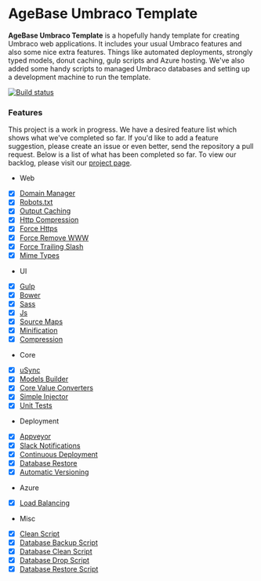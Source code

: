 # AgeBase Umbraco Template

**AgeBase Umbraco Template** is a hopefully handy template for creating Umbraco web applications. It includes your usual Umbraco features and also some nice extra features. Things like automated deployments, strongly typed models, donut caching, gulp scripts and Azure hosting. We've also added some handy scripts to managed Umbraco databases and setting up a development machine to run the template.

[![Build status](https://ci.appveyor.com/api/projects/status/xu7qpbvmvlimlaew/branch/master?svg=true)](https://ci.appveyor.com/project/AgeBase/umbraco-template/branch/master)

### Features

This project is a work in progress. We have a desired feature list which shows what we've completed so far. If you'd like to add a feature suggestion, please create an issue or even better, send the repository a pull request. Below is a list of what has been completed so far. To view our backlog, please visit our [project page](../../projects/1).

- Web
 - [x] [Domain Manager](src/AgeBaseTemplate/app_plugins/AgeBase.DomainManager)
 - [x] [Robots.txt](src/AgeBaseTemplate/robots.txt)
 - [x] [Output Caching](src/AgeBaseTemplate/web.config#L82)
 - [x] [Http Compression](src/AgeBaseTemplate/web.config#L358)
 - [x] [Force Https](src/AgeBaseTemplate/web.config#L385)
 - [x] [Force Remove WWW](src/AgeBaseTemplate/web.config#L392)
 - [x] [Force Trailing Slash](src/AgeBaseTemplate/web.config#L399)
 - [x] [Mime Types](src/AgeBaseTemplate/web.config#L309)
- UI
 - [x] [Gulp](src/AgeBaseTemplate.UI/gulpfile.js)
 - [x] [Bower](src/AgeBaseTemplate.UI/bower.json)
 - [x] [Sass](src/AgeBaseTemplate.UI/sass)
 - [x] [Js](src/AgeBaseTemplate.UI/js)
 - [x] [Source Maps](src/AgeBaseTemplate.UI/gulpfile.js#L21)
 - [x] [Minification](src/AgeBaseTemplate.UI/gulpfile.js#L37)
 - [x] [Compression](src/AgeBaseTemplate.UI/gulpfile.js#L42)
- Core
 - [x] [uSync](src/AgeBaseTemplate/usync/data)
 - [x] [Models Builder](src/AgeBaseTemplate.Core/ContentTypes)
 - [x] [Core Value Converters](src/AgeBaseTemplate.Core/packages.config#L35)
 - [x] [Simple Injector](src/AgeBaseTemplate.Core/Global/GlobalApplication.cs#L25)
 - [x] [Unit Tests](tests/AgeBaseTemplate.Core.Tests)
- Deployment
 - [x] [Appveyor](appveyor.yml)
 - [x] [Slack Notifications](appveyor.yml#L53)
 - [x] [Continuous Deployment](appveyor.yml#L46)
 - [x] [Database Restore](appveyor.yml#L42)
 - [x] [Automatic Versioning](appveyor.yml#L9)
- Azure
 - [x] [Load Balancing](../../commit/4dcb8634382ea6d8e1c97f11cf393fedafe21b36)
- Misc
 - [x] [Clean Script](scripts/Repo.Clean.bat)
 - [x] [Database Backup Script](scripts/Database.Backup.bat)
 - [x] [Database Clean Script](scripts/Database.Clean.bat)
 - [x] [Database Drop Script](scripts/Database.Drop.bat)
 - [x] [Database Restore Script](scripts/Database.Restore.bat)